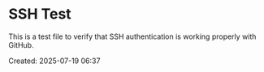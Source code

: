 # SSH Test

This is a test file to verify that SSH authentication is working properly with GitHub.

Created: 2025-07-19 06:37
